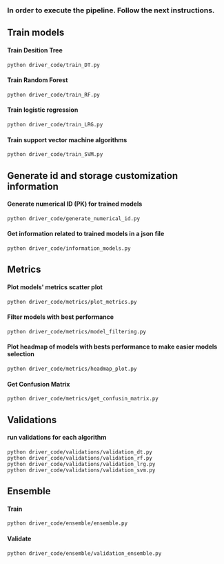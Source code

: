 ### In order to execute the pipeline. Follow the next instructions.

## Train models
#### Train Desition Tree
`python driver_code/train_DT.py`

#### Train Random Forest
`python driver_code/train_RF.py`

#### Train logistic regression
`python driver_code/train_LRG.py`

#### Train support vector machine algorithms
`python driver_code/train_SVM.py`

## Generate id and storage customization information

#### Generate numerical ID (PK) for trained models
`python driver_code/generate_numerical_id.py`

#### Get information related to trained models in a json file
`python driver_code/information_models.py`

## Metrics

#### Plot models' metrics scatter plot
`python driver_code/metrics/plot_metrics.py`

#### Filter models with best performance
`python driver_code/metrics/model_filtering.py`

#### Plot headmap of models with bests performance to make easier models selection
`python driver_code/metrics/headmap_plot.py`

#### Get Confusion Matrix
`python driver_code/metrics/get_confusin_matrix.py`

## Validations

#### run validations for each algorithm
`python driver_code/validations/validation_dt.py`\
`python driver_code/validations/validation_rf.py`\
`python driver_code/validations/validation_lrg.py`\
`python driver_code/validations/validation_svm.py`

## Ensemble
#### Train
`python driver_code/ensemble/ensemble.py`

#### Validate
`python driver_code/ensemble/validation_ensemble.py`